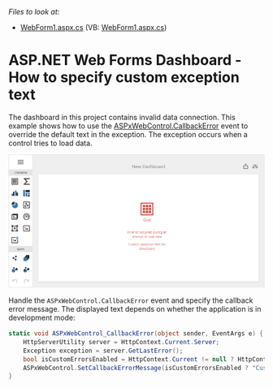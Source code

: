 <!-- default file list -->
*Files to look at*:
* [WebForm1.aspx.cs](./CS/WebFormsDashboardCallbackError/WebForm1.aspx.cs) (VB: [WebForm1.aspx.cs](./VB/WebFormsDashboardCallbackError/WebForm1.aspx.vb))
<!-- default file list end -->

# ASP.NET Web Forms Dashboard - How to specify custom exception text

The dashboard in this project contains invalid data connection. This example shows how to use the [ASPxWebControl.CallbackError](https://docs.devexpress.com/AspNet/DevExpress.Web.ASPxWebControl.CallbackError) event to override the default text in the exception. The exception occurs when a control tries to load data.

![](image/web-exception-on-data-loading.png)

Handle the `ASPxWebControl.CallbackError` event and specify the callback error message. The displayed text depends on whether the application is in development mode:

```cs
static void ASPxWebControl_CallbackError(object sender, EventArgs e) {
	HttpServerUtility server = HttpContext.Current.Server;
	Exception exception = server.GetLastError();  
	bool isCustomErrorsEnabled = HttpContext.Current != null ? HttpContext.Current.IsCustomErrorEnabled : true;
	ASPxWebControl.SetCallbackErrorMessage(isCustomErrorsEnabled ? "Custom exception text for end users" : "Custom exception text for developers");
}
```
